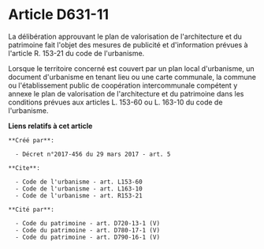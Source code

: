 # Article D631-11

La délibération approuvant le plan de valorisation de l'architecture et du patrimoine fait l'objet des mesures de publicité
et d'information prévues à l'article R. 153-21 du code de l'urbanisme. 

Lorsque le territoire concerné est couvert par un plan local d'urbanisme, un document d'urbanisme en tenant lieu ou une carte
communale, la commune ou l'établissement public de coopération intercommunale compétent y annexe le plan de valorisation de
l'architecture et du patrimoine dans les conditions prévues aux articles L. 153-60 ou L. 163-10 du code de l'urbanisme.

**Liens relatifs à cet article**

	**Créé par**:

	  - Décret n°2017-456 du 29 mars 2017 - art. 5

	**Cite**:

	  - Code de l'urbanisme - art. L153-60
	  - Code de l'urbanisme - art. L163-10
	  - Code de l'urbanisme - art. R153-21

	**Cité par**:

	  - Code du patrimoine - art. D720-13-1 (V)
	  - Code du patrimoine - art. D780-17-1 (V)
	  - Code du patrimoine - art. D790-16-1 (V)
